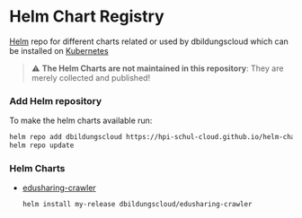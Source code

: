 # Helm Chart Registry

[Helm](https://helm.sh) repo for different charts related or used by dbildungscloud which can be installed on [Kubernetes](https://kubernetes.io)

> :warning: **The Helm Charts are not maintained in this repository**: They are merely collected and published!

### Add Helm repository

To make the helm charts available run:

```bash
helm repo add dbildungscloud https://hpi-schul-cloud.github.io/helm-charts-registry/
helm repo update
```

### Helm Charts

* [edusharing-crawler](https://github.com/hpi-schul-cloud/oeh-search-etl)

  ```bash
  helm install my-release dbildungscloud/edusharing-crawler
  ```
 
